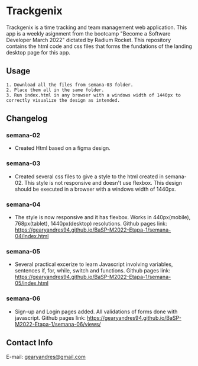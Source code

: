 # Trackgenix
Trackgenix is a time tracking and team management web application.  This app is a weekly asignment from the bootcamp "Become a Software Developer March 2022" dictated by Radium Rocket. This repository contains the html code and css files that forms the fundations of the landing desktop page for this app.
## Usage

```
1. Download all the files from semana-03 folder.
2. Place them all in the same folder.
3. Run index.html in any browser with a windows width of 1440px to correctly visualize the design as intended.

```
## Changelog
### semana-02
- Created Html based on a figma design.
### semana-03
- Created several css files to give a style to the html created in semana-02. This style is not responsive and doesn't use flexbox. This design should be executed in a browser with a windows width of 1440px.
### semana-04
- The style is now responsive and it has flexbox. Works in 440px(mobile), 768px(tablet), 1440px(desktop) resolutions. 
Github pages link: https://gearyandres94.github.io/BaSP-M2022-Etapa-1/semana-04/index.html
### semana-05
- Several practical excerize to learn Javascript involving variables, sentences if, for, while, switch and functions.
Github pages link: https://gearyandres94.github.io/BaSP-M2022-Etapa-1/semana-05/index.html
### semana-06
- Sign-up and Login pages added. All validations of forms done with javascript.
Github pages link: https://gearyandres94.github.io/BaSP-M2022-Etapa-1/semana-06/views/

## Contact Info
E-mail: gearyandres@gmail.com
